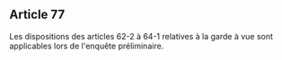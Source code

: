 Article 77
----
Les dispositions des articles 62-2 à 64-1 relatives à la garde à vue sont
applicables lors de l'enquête préliminaire.
